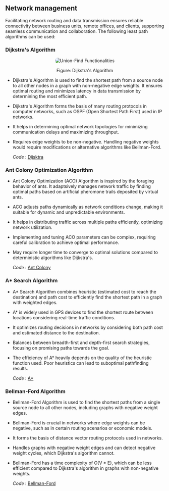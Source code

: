 ## Network management
Facilitating network routing and data transmission ensures reliable connectivity between business units, remote offices, and clients, supporting seamless communication and collaboration. The following least path algorithms can be used:
### Dijkstra's Algorithm
<p align="center">
  <img src="https://github.com/PragatiDBhat/Portfolio/assets/163662545/b0106f18-2214-4bca-8f56-171e07ee2306" alt="Union-Find Functionalities" style="max-width: 100%; height: auto; border-radius: 8px;">
</p>
<p align="center">Figure: Dijkstra's Algorithm</p>


- Dijkstra's Algorithm is used to find the shortest path from a source node to all other nodes in a graph with non-negative edge weights. It ensures optimal routing and minimizes latency in data transmission by determining the most efficient path.
- Dijkstra's Algorithm forms the basis of many routing protocols in computer networks, such as OSPF (Open Shortest Path First) used in IP networks.
- It helps in determining optimal network topologies for minimizing communication delays and maximizing throughput.
- Requires edge weights to be non-negative. Handling negative weights would require modifications or alternative algorithms like Bellman-Ford.

  *Code* : [Dijsktra](https://github.com/PragatiDBhat/Portfolio/blob/main/Codes/dijkstra.c)
### Ant Colony Optimization Algorithm 
- Ant Colony Optimization (ACO) Algorithm is inspired by the foraging behavior of ants. It adaptsively manages network traffic by finding optimal paths based on artificial pheromone trails deposited by virtual ants.
- ACO adjusts paths dynamically as network conditions change, making it suitable for dynamic and unpredictable environments.
- It helps in distributing traffic across multiple paths efficiently, optimizing network utilization.
- Implementing and tuning ACO parameters can be complex, requiring careful calibration to achieve optimal performance.
- May require longer time to converge to optimal solutions compared to deterministic algorithms like Dijkstra's.
  
  
  *Code* : [Ant Colony](https://github.com/PragatiDBhat/Portfolio/blob/main/Codes/antcolony.cpp)
### A\* Search Algorithm 
- A* Search Algorithm combines heuristic (estimated cost to reach the destination) and path cost to efficiently find the shortest path in a graph with weighted edges.
- A* is widely used in GPS devices to find the shortest route between locations considering real-time traffic conditions.
- It optimizes routing decisions in networks by considering both path cost and estimated distance to the destination.
- Balances between breadth-first and depth-first search strategies, focusing on promising paths towards the goal.
- The efficiency of A* heavily depends on the quality of the heuristic function used. Poor heuristics can lead to suboptimal pathfinding results.
  
  *Code* : [A* ](https://github.com/PragatiDBhat/Portfolio/blob/main/Codes/astar.cpp)
### Bellman-Ford Algorithm 
- Bellman-Ford Algorithm is used to find the shortest paths from a single source node to all other nodes, including graphs with negative weight edges.
- Bellman-Ford is crucial in networks where edge weights can be negative, such as in certain routing scenarios or economic models.
- It forms the basis of distance vector routing protocols used in networks.
- Handles graphs with negative weight edges and can detect negative weight cycles, which Dijkstra's algorithm cannot.
- Bellman-Ford has a time complexity of O(V * E), which can be less efficient compared to Dijkstra's algorithm in graphs with non-negative weights.


  *Code* : [Bellman-Ford](https://github.com/PragatiDBhat/Portfolio/blob/main/Codes/bellman.c)
